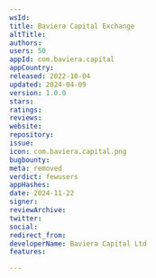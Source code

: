 ```yaml
---
wsId: 
title: Baviera Capital Exchange
altTitle: 
authors: 
users: 50
appId: com.baviera.capital
appCountry: 
released: 2022-10-04
updated: 2024-04-09
version: 1.0.0
stars: 
ratings: 
reviews: 
website: 
repository: 
issue: 
icon: com.baviera.capital.png
bugbounty: 
meta: removed
verdict: fewusers
appHashes: 
date: 2024-11-22
signer: 
reviewArchive: 
twitter: 
social: 
redirect_from: 
developerName: Baviera Capital Ltd
features: 

---
```


